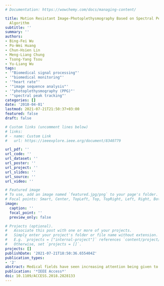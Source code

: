 ```yaml
---
# Documentation: https://wowchemy.com/docs/managing-content/

title: Motion Resistant Image-Photoplethysmography Based on Spectral Peak Tracking
  Algorithm
subtitle: ''
summary: ''
authors:
- Bing-Fei Wu
- Po-Wei Huang
- Chun-Hsien Lin
- Meng-Liang Chung
- Tsong-Yang Tsou
- Yu-Liang Wu
tags:
- '"Biomedical signal processing"'
- '"biomedical monitoring"'
- '"heart rate"'
- '"image sequence analysis"'
- '"photoplethysmography (PPG)"'
- '"spectral peak tracking"'
categories: []
date: '2018-04-01'
lastmod: 2021-07-21T21:50:37+03:00
featured: false
draft: false

# Custom links (uncomment lines below)
# links:
# - name: Custom Link
#   url: https://ieeexplore.ieee.org/document/8340779

url_pdf: ''
url_code: ''
url_dataset: ''
url_poster: ''
url_project: ''
url_slides: ''
url_source: ''
url_video: ''

# Featured image
# To use, add an image named `featured.jpg/png` to your page's folder.
# Focal points: Smart, Center, TopLeft, Top, TopRight, Left, Right, BottomLeft, Bottom, BottomRight.
image:
  caption: ''
  focal_point: ''
  preview_only: false

# Projects (optional).
#   Associate this post with one or more of your projects.
#   Simply enter your project's folder or file name without extension.
#   E.g. `projects = ["internal-project"]` references `content/project/deep-learning/index.md`.
#   Otherwise, set `projects = []`.
projects: []
publishDate: '2021-07-21T18:50:36.655404Z'
publication_types:
- '2'
abstract: Medical fields have seen increasing attention being given to image based heart rate measurement in recent years. One of the major limitations is motion artifacts of subject's head. Although there have been many studies focusing on signal extraction using different parameters and models, the development of frequency domain analysis is emerging slowly and moving in many directions. In the field of contact photoplethysmography (PPG), recent studies employed the acceleration signals to assist their spectral peak tracking algorithms. Inspired by the development of contact PPG, we are proposing a motion resistant spectral peak tracking (MRSPT) framework which eliminates the motion artifacts by integrating facial motion signals. The effectiveness of MRSPT coupled with the optimal image-based PPG (iPPG) signal has been tested against the state-of-the-art spectral peak tracking algorithms, multi-channel spectral matrix decomposition (MC-SMD), and the maximum peak selection coupled with optimal iPPG signal (Optimal MPS). Compared with MC-SMD and Optimal MPS, MRSPT uplifts the success rate-10 (success rate-5), the probability in which the absolute error is below ten (five) beats per mins, from 54.7% (36.3%) with MC-SMD and 73.0% (61.3%) with Optimal MPS to 90.7% (75.7%) with MRSPT in motion scenarios where subject moves arbitrarily with different distance or lighting. MRSPT also enhances the success rate-10 (success rate-5) from 40.7% (26.3%) with MC-SMD and 57.4% (45.7%) with Optimal MPS to 73.4% (58.4%) with MRSPT in all seven motion conditions including driving and running. Averagely, the success rate-five of Optimal MRSPT surpass the success rate-10 of both Optimal MPS and MC-SMD.
publication: '*IEEE Access*'
doi: 10.1109/ACCESS.2018.2828133
---
```

